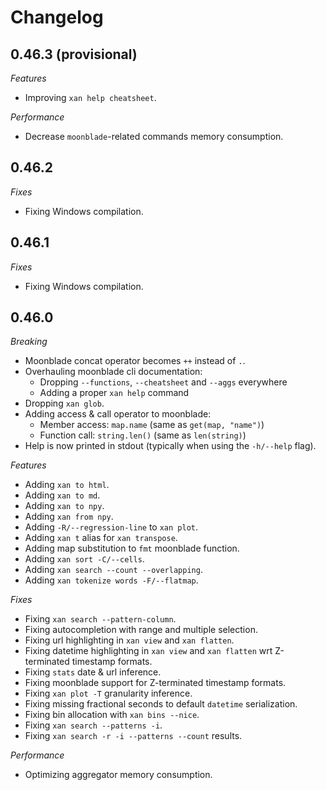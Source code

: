 # Changelog

## 0.46.3 (provisional)

*Features*

* Improving `xan help cheatsheet`.

*Performance*

* Decrease `moonblade`-related commands memory consumption.

## 0.46.2

*Fixes*

* Fixing Windows compilation.

## 0.46.1

*Fixes*

* Fixing Windows compilation.

## 0.46.0

*Breaking*

* Moonblade concat operator becomes `++` instead of `.`.
* Overhauling moonblade cli documentation:
  * Dropping `--functions`, `--cheatsheet` and `--aggs` everywhere
  * Adding a proper `xan help` command
* Dropping `xan glob`.
* Adding access & call operator to moonblade:
  * Member access: `map.name` (same as `get(map, "name")`)
  * Function call: `string.len()` (same as `len(string)`)
* Help is now printed in stdout (typically when using the `-h/--help` flag).

*Features*

* Adding `xan to html`.
* Adding `xan to md`.
* Adding `xan to npy`.
* Adding `xan from npy`.
* Adding `-R/--regression-line` to `xan plot`.
* Adding `xan t` alias for `xan transpose`.
* Adding map substitution to `fmt` moonblade function.
* Adding `xan sort -C/--cells`.
* Adding `xan search --count --overlapping`.
* Adding `xan tokenize words -F/--flatmap`.

*Fixes*

* Fixing `xan search --pattern-column`.
* Fixing autocompletion with range and multiple selection.
* Fixing url highlighting in `xan view` and `xan flatten`.
* Fixing datetime highlighting in `xan view` and `xan flatten` wrt Z-terminated timestamp formats.
* Fixing `stats` date & url inference.
* Fixing moonblade support for Z-terminated timestamp formats.
* Fixing `xan plot -T` granularity inference.
* Fixing missing fractional seconds to default `datetime` serialization.
* Fixing bin allocation with `xan bins --nice`.
* Fixing `xan search --patterns -i`.
* Fixing `xan search -r -i --patterns --count` results.

*Performance*

* Optimizing aggregator memory consumption.
